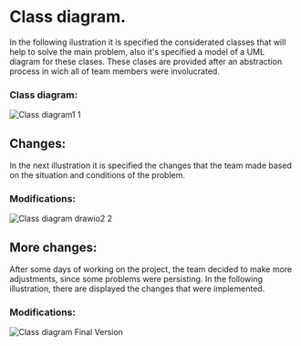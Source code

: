 # Class diagram.

In the following ilustration it is specified the considerated classes that will help to solve the main problem, also it's specified a model of a UML diagram for these clases. These clases are provided after an abstraction process in wich all of team members were involucrated.

### Class diagram:

![Class diagram1 1](https://user-images.githubusercontent.com/86177245/136678272-0cbc437b-03b9-4144-8b40-3aabf6e560c7.png)

## Changes:

In the next illustration it is specified the changes that the team made based on the situation and conditions of the problem.

### Modifications:

![Class diagram drawio2 2](https://user-images.githubusercontent.com/86177245/143985951-94180fb5-433b-4f86-94c5-ee83f6148715.png)


## More changes:

After some days of working on the project, the team decided to make more adjustments, since some problems were persisting. In the following illustration, there are displayed the changes that were implemented.

### Modifications:

![Class diagram Final Version](https://user-images.githubusercontent.com/86177245/145151949-83156cff-6e3b-4c59-8a6c-3546f2019114.png)